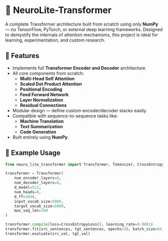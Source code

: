 # 🧠 NeuroLite-Transformer

A complete Transformer architecture built from scratch using only **NumPy** — no TensorFlow, PyTorch, or external deep learning frameworks. Designed to demystify the internals of attention mechanisms, this project is ideal for learning, experimentation, and custom research.

## 🚀 Features

- Implements full **Transformer Encoder and Decoder** architecture.
- All core components from scratch:
  - **Multi-Head Self Attention**
  - **Scaled Dot Product Attention**
  - **Positional Encoding**
  - **Feed Forward Network**
  - **Layer Normalization**
  - **Residual Connections**
- Modular design — define custom encoder/decoder stacks easily.
- Compatible with sequence-to-sequence tasks like:
  - **Machine Translation**
  - **Text Summarization**
  - **Code Generation**
- Built entirely using **NumPy**.

## 🔧 Example Usage

```python
from neuro_lite_transformer import Transformer, Tokenizer, CrossEntropyLoss

transformer = Transformer(
    num_encoder_layers=6,
    num_decoder_layers=6,
    d_model=512,
    num_heads=8,
    d_ff=2048,
    input_vocab_size=5000,
    target_vocab_size=5000,
    max_seq_len=100
)

transformer.compile(loss=CrossEntropyLoss(), learning_rate=0.0001)
transformer.fit(src_sentences, tgt_sentences, epochs=10, batch_size=64)
transformer.evaluate(src_val, tgt_val)
